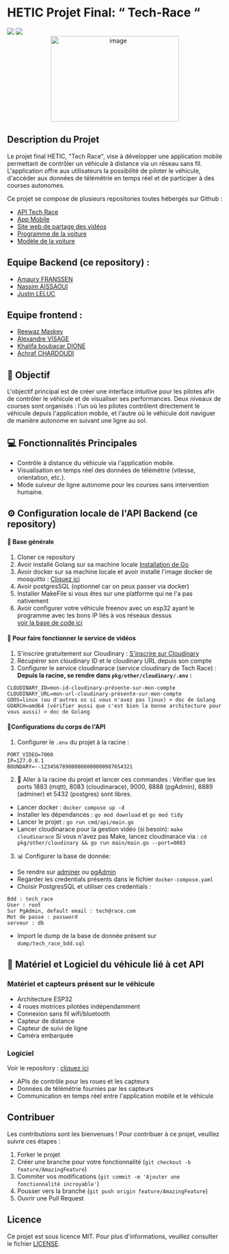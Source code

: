 # HETIC Projet Final: “ Tech-Race “

<img src="https://img.shields.io/badge/golang-%5E1.22-blue">
<img src="https://img.shields.io/badge/python-3.10-yellow">

<div align="center">
   <img src="https://github.com/NasssDev/Tech-Race/assets/167258734/8022059e-d34b-422f-9010-bf8d8fdd7132" alt="image" width="300" height="200"/>
</div>

## Description du Projet

Le projet final HETIC, "Tech Race", vise à développer une application mobile permettant de contrôler un véhicule à distance via un réseau sans fil. L'application offre aux utilisateurs la possibilité de piloter le véhicule, d'accéder aux données de télémétrie en temps réel et de participer à des courses autonomes.

Ce projet se compose de plusieurs repositories toutes hébergés sur Github :
- [API Tech Race](https://github.com/NasssDev/Tech-Race)
- [App Mobile](https://github.com/Hetic-Team/tech_race_8_2024)
- [Site web de partage des vidéos](https://site-a-venir)
- [Programme de la voiture](https://github.com/ExploryKod/freenove_esp32_wrover)
- [Modèle de la voiture](https://www.amazon.fr/Freenove-ESP32-WROVER-Contained-Compatible-Expressions/dp/B08X6PTQFM/ref=sr_1_5?__mk_fr_FR=%C3%85M%C3%85%C5%BD%C3%95%C3%91&crid=1NFTVTE5M400B&dib=eyJ2IjoiMSJ9.ouyBflLDqHVkfViARMLD6Bn9gOI47kLGrM-5LMAbtJPAUgPogSQ1tQyH60VxNGSHTf-JIYDTkVL4RJ2a7-L92dQ5aqD8IliDd4MzLvffNmw65QxSItZh_qi-vPHXgzjBhvcW8Vy00EckrayFx_47OCj3W4K6Y1W0jHZgIDF7DAvRTI9XcC7oRK8T9xeUORe35q6RJ29TNUuhLCcN5fXl-WqLhsgNb2JA0XzHwnqwHaBBwj-xZ77ohEfVpUYfdyOMWf1wO01Fa42MzKl0b-UGD6PwYD-kBCJYQS3J9twWSGs.OrlAkZRIvlaYtQ2-9pywcADOLR7VY4iRx_9Ps1DkMnk&dib_tag=se&keywords=esp32+car&qid=1715602634&sprefix=esp+32+car,aps,125&sr=8-5)


## Equipe Backend (ce repository) :

- [Amaury FRANSSEN](https://github.com/ExploryKod)
- [Nassim AISSAOUI](https://github.com/NasssDev)
- [Justin LELUC](https://github.com/Jykiin)

## Equipe frontend :
- [Reewaz Maskey](https://github.com/reewaz001)
- [Alexandre VISAGE](https://github.com/Aleex470)
- [Khalifa boubacar DIONE](https://github.com/khalifadione)
- [Achraf CHARDOUDI](https://github.com/Achkey)


## 🎯 Objectif

L'objectif principal est de créer une interface intuitive pour les pilotes afin de contrôler le véhicule et de visualiser ses performances. Deux niveaux de courses sont organisés : l'un où les pilotes contrôlent directement le véhicule depuis l'application mobile, et l'autre où le véhicule doit naviguer de manière autonome en suivant une ligne au sol.

## 💻 Fonctionnalités Principales

- Contrôle à distance du véhicule via l'application mobile.
- Visualisation en temps réel des données de télémétrie (vitesse, orientation, etc.).
- Mode suiveur de ligne autonome pour les courses sans intervention humaine.

## ⚙️ Configuration locale de l'API Backend (ce repository)

#### 🧮 Base générale
1. Cloner ce repository
2. Avoir installé Golang sur sa machine locale [Installation de Go](https://go.dev/doc/install)
3. Avoir docker sur sa machine locale et avoir installé l'image docker de mosquitto : [Cliquez ici](https://github.com/ExploryKod/mosquitto-docker)
4. Avoir postgresSQL (optionnel car on peux passer via docker)
5. Installer MakeFile si vous êtes sur une platforme qui ne l'a pas nativement
6. Avoir configurer votre véhicule freenov avec un esp32 ayant le programme avec les bons IP liés à vos réseaux dessus <br>
   [voir la base de code ici](https://github.com/ExploryKod/freenove_esp32_wrover)

#### 🎥 Pour faire fonctionner le service de vidéos
1. S'inscrire gratuitement sur Cloudinary : [S'inscrire sur Cloudinary](https://cloudinary.com/)
2. Récupérer son cloudinary ID et le cloudinary URL depuis son compte
3. Configurer le service cloudinarace (service cloudinary de Tech Race) :
   **Depuis la racine, se rendre dans `pkg/other/cloudinary/.env` :**
```
CLOUDINARY_ID=mon-id-cloudinary-présente-sur-mon-compte
CLOUDINARY_URL=mon-url-cloudinary-présente-sur-mon-compte
GOOS=linux (ou d'autres os si vous n'avez pas linux) > doc de Golang
GOARCH=amd64 (vérifier aussi que c'est bien la bonne architecture pour vous aussi) > doc de Golang
```

#### 📍Configurations du corps de l'API
1. Configurer le `.env` du projet à la racine :
``` 
PORT_VIDEO=7000
IP=127.0.0.1
BOUNDARY=--123456789000000000000987654321
```

2. 🛵 Aller à la racine du projet et lancer ces commandes :
   Vérifier que les ports 1883 (mqtt), 8083 (cloudinarace), 9000, 8888 (pgAdmin), 8889 (adminer) et 5432 (postgres) sont libres.
- Lancer docker : `docker compose up -d`
- Installer les dépendances : `go mod download` et `go mod tidy`
- Lancer le projet : `go run cmd/api/main.go`
- Lancer cloudinarace pour la gestion vidéo (si besoin): `make cloudinarace`
  Si vous n'avez pas Make, lancez cloudinarace via : `cd pkg/other/cloudinary && go run main/main.go --port=8083`

3. 📊 Configurer la base de donnée:
- Se rendre sur [adminer](http://localhost:8089) ou [pgAdmin](http://localhost:8888)
- Regarder les credentials présents dans le fichier `docker-compose.yaml`
- Choisir PostgresSQL et utiliser ces credentials :

```
Bdd : tech_race  
User : root
Sur PgAdmin, default email : tech@race.com
Mot de passe : password
serveur : db 
```

- Import le dump de la base de donnée présent sur `dump/tech_race_bdd.sql`

## 🧰 Matériel et Logiciel du véhicule lié à cet API

### Matériel et capteurs présent sur le véhicule
- Architecture ESP32
- 4 roues motrices pilotées indépendamment
- Connexion sans fil wifi/bluetooth
- Capteur de distance
- Capteur de suivi de ligne
- Caméra embarquée

### Logiciel
Voir le repository : [cliquez ici](https://github.com/ExploryKod/freenove_esp32_wrover)
- APIs de contrôle pour les roues et les capteurs
- Données de télémétrie fournies par les capteurs
- Communication en temps réel entre l'application mobile et le véhicule

## Contribuer

Les contributions sont les bienvenues ! Pour contribuer à ce projet, veuillez suivre ces étapes :
1. Forker le projet
2. Créer une branche pour votre fonctionnalité (`git checkout -b feature/AmazingFeature`)
3. Commiter vos modifications (`git commit -m 'Ajouter une fonctionnalité incroyable'`)
4. Pousser vers la branche (`git push origin feature/AmazingFeature`)
5. Ouvrir une Pull Request

## Licence

Ce projet est sous licence MIT. Pour plus d'informations, veuillez consulter le fichier [LICENSE](LICENSE).